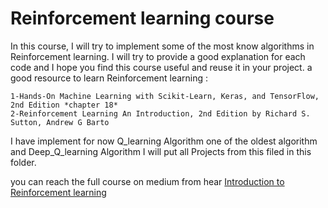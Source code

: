 # Reinforcement learning course

In this course, I will try to implement some of the most know algorithms in Reinforcement learning.
I will try to provide a good explanation for each code and I hope you find this course useful and reuse it in your project.
a good resource to learn Reinforcement learning :

    1-Hands-On Machine Learning with Scikit-Learn, Keras, and TensorFlow, 2nd Edition *chapter 18*
    2-Reinforcement Learning An Introduction, 2nd Edition by Richard S. Sutton, Andrew G Barto

I have implement for now Q_learning Algorithm one of the oldest algorithm and Deep_Q_learning Algorithm 
I will put all Projects from this filed in this folder.

you can reach the full course on medium from hear [Introduction to Reinforcement learning](https://medium.com/@khalil.hennara.247/introduction-to-reinforcement-learning-fa84c56d7f07)
